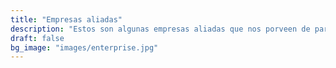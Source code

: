 ```yaml
---
title: "Empresas aliadas"
description: "Estos son algunas empresas aliadas que nos porveen de partes necesarias para el desarrollo de la automatización en las empresas"
draft: false
bg_image: "images/enterprise.jpg"
---
```

